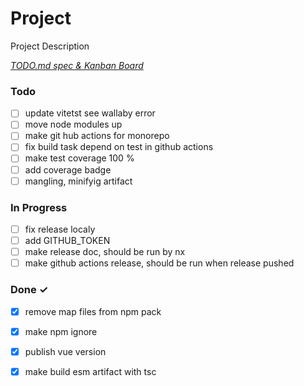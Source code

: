 # Project

Project Description

<em>[TODO.md spec & Kanban Board](https://bit.ly/3fCwKfM)</em>

### Todo

- [ ] update vitetst see wallaby error  
- [ ] move node modules up  
- [ ] make git hub actions for monorepo  
- [ ] fix build task depend on test in github actions  
- [ ] make test coverage 100 %  
- [ ] add coverage badge  
- [ ] mangling, minifyig artifact  

### In Progress

- [ ] fix release localy  
- [ ] add GITHUB_TOKEN  
- [ ] make release doc, should be run by nx  
- [ ] make github actions release, should be run when release pushed  

### Done ✓

- [x] remove map files from npm pack  
- [x] make npm ignore  
- [x] publish vue version  
- [x] make build esm artifact with tsc  

